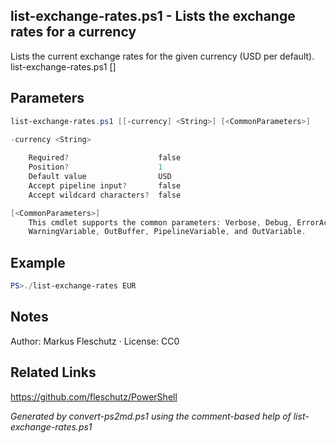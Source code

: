 ## list-exchange-rates.ps1 - Lists the exchange rates for a currency

Lists the current exchange rates for the given currency (USD per default).
list-exchange-rates.ps1 [<currency>]

## Parameters
```powershell
list-exchange-rates.ps1 [[-currency] <String>] [<CommonParameters>]

-currency <String>
    
    Required?                    false
    Position?                    1
    Default value                USD
    Accept pipeline input?       false
    Accept wildcard characters?  false

[<CommonParameters>]
    This cmdlet supports the common parameters: Verbose, Debug, ErrorAction, ErrorVariable, WarningAction, 
    WarningVariable, OutBuffer, PipelineVariable, and OutVariable.
```

## Example
```powershell
PS>./list-exchange-rates EUR
```


## Notes
Author: Markus Fleschutz · License: CC0

## Related Links
https://github.com/fleschutz/PowerShell

*Generated by convert-ps2md.ps1 using the comment-based help of list-exchange-rates.ps1*
